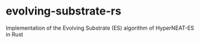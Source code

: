 # evolving-substrate-rs
Implementation of the Evolving Substrate (ES) algorithm of HyperNEAT-ES in Rust
